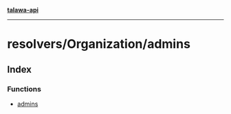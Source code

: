 [**talawa-api**](../../../README.md)

***

# resolvers/Organization/admins

## Index

### Functions

- [admins](functions/admins.md)
